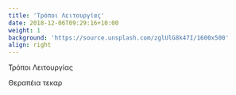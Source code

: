 ```yaml
---
title: 'Τρόποι Λειτουργίας'
date: 2018-12-06T09:29:16+10:00
weight: 1
background: 'https://source.unsplash.com/zglUlG8k47I/1600x500'
align: right
---
```


Τρόποι Λειτουργίας 

Θεραπέια τεκαρ